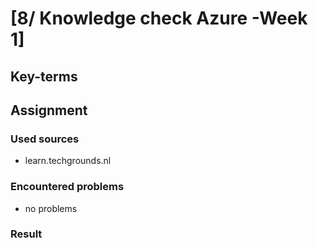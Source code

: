# [8/ Knowledge check Azure -Week 1]

## Key-terms

## Assignment

### Used sources

- learn.techgrounds.nl

### Encountered problems

- no problems

### Result